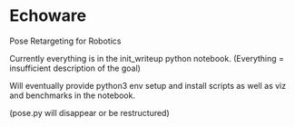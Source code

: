 # Echoware
Pose Retargeting for Robotics

Currently everything is in the init_writeup python notebook. (Everything = insufficient description of the goal)

Will eventually provide python3 env setup and install scripts as well as viz and benchmarks in the notebook.

(pose.py will disappear or be restructured)
